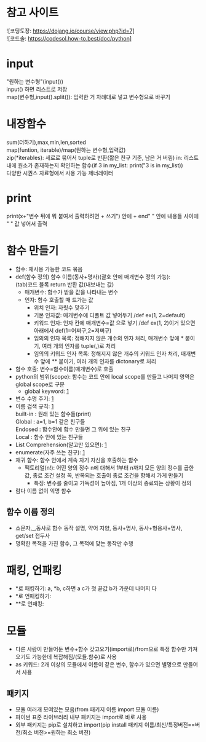 # 참고 사이트
![코딩도장: https://dojang.io/course/view.php?id=7]  
![코드솔: https://codesol.how-to.best/doc/python]  
# input
"원하는 변수형"(input())  
input() 하면 리스트로 저장  
map(변수형,input().split()): 입력한 거 차례대로 넣고 변수형으로 바꾸기  
# 내장함수
sum(더하기),max,min,len,sorted  
map(funtion, iterable)/map(원하는 변수형,입력값)  
zip(*iterables): 세로로 묶어서 tuple로 반환(짧은 친구 기준, 남은 거 버림)
in: 리스트 내에 원소가 존재하는지 확인하는 함수(if 3 in my_list: print("3 is in my_list))  
다양한 시퀀스 자료형에서 사용 가능
제너레이터  
# print
print(x+"변수 뒤에 뭐 붙여서 출력하려면 + 쓰기")
안에 + end" " 안에 내용들 사이에 " " 값 넣어서 출력
# 함수 만들기
- 함수: 재사용 가능한 코드 묶음
- def(함수 정의) 함수 이름(동사+명사)(괄호 안에 매개변수 정의 가능):   
(tab)코드 블록 return 반환 값(내보내는 값)
    - 매개변수: 함수가 받을 값을 나타내는 변수
    - 인자: 함수 호출할 때 드가는 값
        - 위치 인자: 자릿수 맞추기
        - 기본 인자값: 매개변수에 디폴트 값 넣어두기 /def ex(1, 2=default)
        - 키워드 인자: 인자 칸에 매개변수=값 으로 넣기 /def ex(1, 2)이거 있으면 아래에서 def(1=어쩌구,2=저쩌구)
        - 임의의 인자 목록: 정해지지 않은 개수의 인자 처리, 매개변수 앞에 * 붙이기, 여러 개의 인자를 tuple(,)로 처리 
        - 임의의 키워드 인자 목록: 정해지지 않은 개수의 키워드 인자 처리, 매개변수 앞에 ** 붙이기, 여러 개의 인자를 dictonary로 처리
- 함수 호출: 변수=함수이름(매개변수)로 호출
- python의 범위(scope): 함수는 코드 안에 local scope를 만들고 나머지 영역은 global scope로 구분
    - global keyword: [1](image/글로벌키워드.jpg)
- 변수 수명 주기: [1](image/변수수명주기.jpg)
- 이름 검색 규칙: [1](image/이름검색규칙.jpg)  
built-in : 원래 있는 함수들(print)  
Global : a=1, b=1 같은 친구들  
Endosed : 함수안에 함수 만들면 그 위에 있는 친구  
Local : 함수 안에 있는 친구들
- List Comprehension(알고만 있으면): [1](image/ListComprehension.jpg)
- enumerate(자주 쓰는 친구): [1](image/enumerate.jpg)
- 재귀 함수: 함수 안에서 계속 자기 자신을 호출하는 함수  
    - 팩토리얼(n!): 어떤 양의 정수 n에 대해서 1부터 n까지 모든 양의 정수를 곱한 값, 종료 조건 설정 꼭, 반복되는 호출이 종료 조건을 향해서 가게 만들기
        - 특징: 변수를 줄이고 가독성이 높아짐, 1개 이상의 종료되는 상황이 정의
- 람다 이름 없이 익명 함수
## 함수 이름 정의
- 소문자,_,동사로 함수 동작 설명, 약어 지양, 동사+명사, 동사+형용사+명사, get/set 접두사
- 명확한 목적을 가진 함수, 그 목적에 맞는 동작만 수행
# 패킹, 언패킹
- *로 패킹하기: a, *b, c하면 a c가 첫 끝값 b가 가운데 나머지 다
- *로 언패킹하기: [](image/star_unpacking.jpg)
- **로 언패킹: [](image/2star_unpacking.jpg)
# 모듈
- 다른 사람이 만들어둔 변수+함수 갖고오기(import로)/from으로 특정 함수만 가져오기도 가능한데 복잡해짐/(모듈.함수)로 사용
- as 키워드: 2개 이상의 모듈에서 이름이 같은 변수, 함수가 있으면 별명으로 만들어서 사용
## 패키지
- 모듈 여러개 모여있는 모음(from 패키지 이름 import 모듈 이름)
- 파이썬 표준 라이브러리 내부 패키지는 import로 바로 사용
- 외부 패키지는 pip로 설치하고 import(pip install 패키지 이름/최신/특정버전==버전/최소 버전>=원하는 최소 버전)